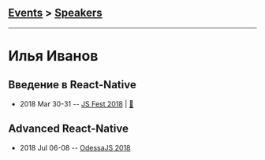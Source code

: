 ## [Events](../README.md) > [Speakers](../speakers.md)
---

# Илья Иванов

## Введение в React-Native
- 2018 Mar 30-31 -- [JS Fest 2018](https://www.youtube.com/watch?v=2riePh2ohCc)  | [:notebook:](https://www.slideshare.net/JSFestUA/js-fest-2018-reactnative-92639379)  
## Advanced React-Native
- 2018 Jul 06-08 -- [OdessaJS 2018](https://youtu.be/r3RXPLZ473A)    
